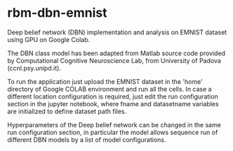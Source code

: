 # rbm-dbn-emnist
Deep belief network (DBN) implementation and analysis on EMNIST dataset using GPU on Google Colab.

The DBN class model has been adapted from Matlab source code provided by Computational Cognitive Neuroscience Lab, from University of Padova (ccnl.psy.unipd.it).

To run the application just upload the EMNIST dataset in the 'home' directory of Google COLAB environment and run all the cells.
In case a different location configuration is required, just edit the run configuration section in the jupyter notebook, where fname and datasetname variables are initialized to define dataset path files.

Hyperparameters of the Deep belief network can be changed in the same run configuration section, in particular the model allows sequence run of different DBN models by a list of model configurations.
